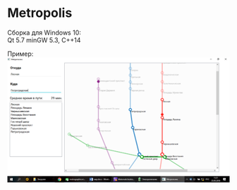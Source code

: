 # Metropolis

Сборка для Windows 10:  
Qt 5.7 minGW 5.3, C++14   
   
Пример:  
![ExampleImage](https://github.com/Veelz/ETU/blob/master/metropolis/image.png)
